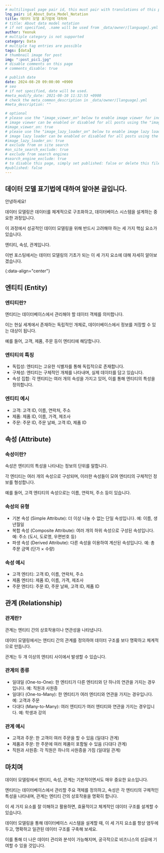 ```yaml
---
# multilingual page pair id, this must pair with translations of this page. (This name must be unique)
lng_pair: id_About_Data_Model_Notation
title: 데이터 모델 표기법에 대하여
# title: About data model notation
# if not specified, .name will be used from _data/owner/[language].yml
author: Yeonuk
# multiple category is not supported
category: Data
# multiple tag entries are possible
tags: [data]
# thumbnail image for post
img: ":post_pic1.jpg"
# disable comments on this page
# comments_disable: true

# publish date
date: 2024-08-20 09:00:00 +0900
# seo
# if not specified, date will be used.
#meta_modify_date: 2021-08-10 11:32:53 +0900
# check the meta_common_description in _data/owner/[language].yml
#meta_description: ""

# optional
# please use the "image_viewer_on" below to enable image viewer for individual pages or posts (_posts/ or [language]/_posts folders).
# image viewer can be enabled or disabled for all posts using the "image_viewer_posts: true" setting in _data/conf/main.yml.
#image_viewer_on: true
# please use the "image_lazy_loader_on" below to enable image lazy loader for individual pages or posts (_posts/ or [language]/_posts folders).
# image lazy loader can be enabled or disabled for all posts using the "image_lazy_loader_posts: true" setting in _data/conf/main.yml.
#image_lazy_loader_on: true
# exclude from on site search
#on_site_search_exclude: true
# exclude from search engines
#search_engine_exclude: true
# to disable this page, simply set published: false or delete this file
#published: false
---
```


<!-- outline-start -->

## 데이터 모델 표기법에 대하여 알아본 글입니다.

안녕하세요!

데이터 모델링은 데이터를 체계적으로 구조화하고, 데이터베이스 시스템을 설계하는 중요한 과정입니다.

이 과정에서 성공적인 데이터 모델링을 위해 반드시 고려해야 하는 세 가지 핵심 요소가 있습니다.

엔티티, 속성, 관계입니다.

이번 포스팅에서는 데이터 모델링의 기초가 되는 이 세 가지 요소에 대해 자세히 알아보겠습니다.

{:data-align="center"}

<!-- outline-end -->

## 엔티티 (Entity)

### 엔티티란?

엔티티는 데이터베이스에서 관리해야 할 데이터 객체를 의미합니다.

이는 현실 세계에서 존재하는 독립적인 개체로, 데이터베이스에서 정보를 저장할 수 있는 대상이 됩니다.

예를 들어, 고객, 제품, 주문 등이 엔티티에 해당합니다.

### 엔티티의 특징

- 독립성: 엔티티는 고유한 식별자를 통해 독립적으로 존재합니다.
- 구체성: 엔티티는 구체적인 개체를 나타내며, 실제 데이터를 담고 있습니다.
- 속성 집합: 각 엔티티는 여러 개의 속성을 가지고 있어, 이를 통해 엔티티의 특성을 정의합니다.

### 엔티티 예시

- 고객: 고객 ID, 이름, 연락처, 주소
- 제품: 제품 ID, 이름, 가격, 제조사
- 주문: 주문 ID, 주문 날짜, 고객 ID, 제품 ID

## 속성 (Attribute)

### 속성이란?

속성은 엔티티의 특성을 나타내는 정보의 단위를 말합니다.

각 엔티티는 여러 개의 속성으로 구성되며, 이러한 속성들이 모여 엔티티의 구체적인 정보를 형성합니다.

예를 들어, 고객 엔티티의 속성으로는 이름, 연락처, 주소 등이 있습니다.

### 속성의 유형

- 기본 속성 (Simple Attribute): 더 이상 나눌 수 없는 단일 속성입니다. 예: 이름, 생년월일
- 복합 속성 (Composite Attribute): 여러 개의 하위 속성으로 구성된 속성입니다. 예: 주소 (도시, 도로명, 우편번호 등)
- 파생 속성 (Derived Attribute): 다른 속성을 이용하여 계산된 속성입니다. 예: 총 주문 금액 (단가 × 수량)

### 속성 예시

- 고객 엔티티: 고객 ID, 이름, 연락처, 주소
- 제품 엔티티: 제품 ID, 이름, 가격, 제조사
- 주문 엔티티: 주문 ID, 주문 날짜, 고객 ID, 제품 ID

## 관계 (Relationship)

### 관계란?

관계는 엔티티 간의 상호작용이나 연관성을 나타냅니다.

데이터 모델링에서는 엔티티 간의 관계를 정의하여 데이터 구조를 보다 명확하고 체계적으로 만듭니다.

관계는 두 개 이상의 엔티티 사이에서 발생할 수 있습니다.

### 관계의 종류

- 일대일 (One-to-One): 한 엔티티가 다른 엔티티와 단 하나의 연관을 가지는 경우입니다. 예: 직원과 사원증
- 일대다 (One-to-Many): 한 엔티티가 여러 엔티티와 연관을 가지는 경우입니다. 예: 고객과 주문
- 다대다 (Many-to-Many): 여러 엔티티가 여러 엔티티와 연관을 가지는 경우입니다. 예: 학생과 강의

### 관계 예시

- 고객과 주문: 한 고객이 여러 주문을 할 수 있음 (일대다 관계)
- 제품과 주문: 한 주문에 여러 제품이 포함될 수 있음 (다대다 관계)
- 직원과 사원증: 각 직원은 하나의 사원증을 가짐 (일대일 관계)

## 마치며

데이터 모델링에서 엔티티, 속성, 관계는 기본적이면서도 매우 중요한 요소입니다.

엔티티는 데이터베이스에서 관리할 주요 객체를 정의하고, 속성은 각 엔티티의 구체적인 특성을 나타내며, 관계는 엔티티 간의 상호작용을 명확히 합니다.

이 세 가지 요소를 잘 이해하고 활용하면, 효율적이고 체계적인 데이터 구조를 설계할 수 있습니다.

데이터 모델링을 통해 데이터베이스 시스템을 설계할 때, 이 세 가지 요소를 항상 염두에 두고, 명확하고 일관된 데이터 구조를 구축해 보세요.

이를 통해 더 나은 데이터 관리와 분석이 가능해지며, 궁극적으로 비즈니스의 성공에 기여할 수 있을 것입니다.
